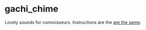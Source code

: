 # gachi_chime
Lovely sounds for connoisseurs.
Instructions are the [are the same](https://github.com/MaxHalford/chime#basic-usage).